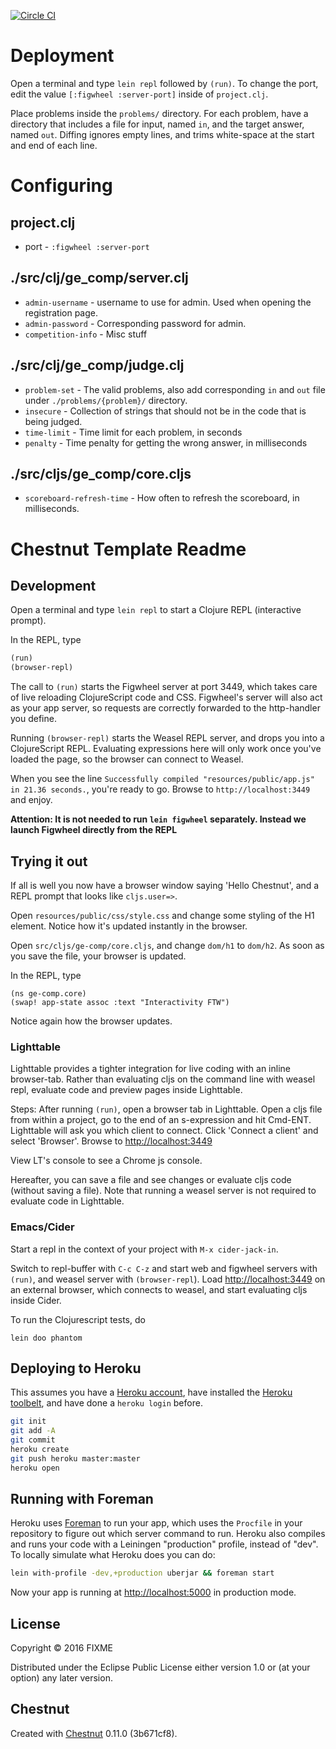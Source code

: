 [![Circle CI](https://circleci.com/gh/wmedrano/programming-competition-server.svg?style=svg)](https://circleci.com/gh/wmedrano/programming-competition-server)

# Deployment

Open a terminal and type `lein repl` followed by `(run)`. To change the port, edit the value
`[:figwheel :server-port]` inside of `project.clj`.

Place problems inside the `problems/` directory. For each problem, have a
directory that includes a file for input, named `in`, and the target answer,
named `out`. Diffing ignores empty lines, and trims white-space at the start and
end of each line.

# Configuring

## project.clj
* port - `:figwheel :server-port`

## ./src/clj/ge_comp/server.clj
* `admin-username` - username to use for admin. Used when opening the registration page.
* `admin-password` - Corresponding password for admin.
* `competition-info` - Misc stuff

## ./src/clj/ge_comp/judge.clj
* `problem-set` - The valid problems, also add corresponding `in` and `out` file under `./problems/{problem}/` directory.
* `insecure` - Collection of strings that should not be in the code that is being judged.
* `time-limit` - Time limit for each problem, in seconds
* `penalty` - Time penalty for getting the wrong answer, in milliseconds

## ./src/cljs/ge_comp/core.cljs
* `scoreboard-refresh-time` - How often to refresh the scoreboard, in milliseconds.

# Chestnut Template Readme

## Development

Open a terminal and type `lein repl` to start a Clojure REPL
(interactive prompt).

In the REPL, type

```clojure
(run)
(browser-repl)
```

The call to `(run)` starts the Figwheel server at port 3449, which takes care of
live reloading ClojureScript code and CSS. Figwheel's server will also act as
your app server, so requests are correctly forwarded to the http-handler you
define.

Running `(browser-repl)` starts the Weasel REPL server, and drops you into a
ClojureScript REPL. Evaluating expressions here will only work once you've
loaded the page, so the browser can connect to Weasel.

When you see the line `Successfully compiled "resources/public/app.js" in 21.36
seconds.`, you're ready to go. Browse to `http://localhost:3449` and enjoy.

**Attention: It is not needed to run `lein figwheel` separately. Instead we
launch Figwheel directly from the REPL**

## Trying it out

If all is well you now have a browser window saying 'Hello Chestnut',
and a REPL prompt that looks like `cljs.user=>`.

Open `resources/public/css/style.css` and change some styling of the
H1 element. Notice how it's updated instantly in the browser.

Open `src/cljs/ge-comp/core.cljs`, and change `dom/h1` to
`dom/h2`. As soon as you save the file, your browser is updated.

In the REPL, type

```
(ns ge-comp.core)
(swap! app-state assoc :text "Interactivity FTW")
```

Notice again how the browser updates.

### Lighttable

Lighttable provides a tighter integration for live coding with an inline
browser-tab. Rather than evaluating cljs on the command line with weasel repl,
evaluate code and preview pages inside Lighttable.

Steps: After running `(run)`, open a browser tab in Lighttable. Open a cljs file
from within a project, go to the end of an s-expression and hit Cmd-ENT.
Lighttable will ask you which client to connect. Click 'Connect a client' and
select 'Browser'. Browse to [http://localhost:3449](http://localhost:3449)

View LT's console to see a Chrome js console.

Hereafter, you can save a file and see changes or evaluate cljs code (without saving a file). Note that running a weasel server is not required to evaluate code in Lighttable.

### Emacs/Cider

Start a repl in the context of your project with `M-x cider-jack-in`.

Switch to repl-buffer with `C-c C-z` and start web and figwheel servers with
`(run)`, and weasel server with `(browser-repl`). Load
[http://localhost:3449](http://localhost:3449) on an external browser, which
connects to weasel, and start evaluating cljs inside Cider.

To run the Clojurescript tests, do

```
lein doo phantom
```

## Deploying to Heroku

This assumes you have a
[Heroku account](https://signup.heroku.com/dc), have installed the
[Heroku toolbelt](https://toolbelt.heroku.com/), and have done a
`heroku login` before.

``` sh
git init
git add -A
git commit
heroku create
git push heroku master:master
heroku open
```

## Running with Foreman

Heroku uses [Foreman](http://ddollar.github.io/foreman/) to run your
app, which uses the `Procfile` in your repository to figure out which
server command to run. Heroku also compiles and runs your code with a
Leiningen "production" profile, instead of "dev". To locally simulate
what Heroku does you can do:

``` sh
lein with-profile -dev,+production uberjar && foreman start
```

Now your app is running at
[http://localhost:5000](http://localhost:5000) in production mode.
## License

Copyright © 2016 FIXME

Distributed under the Eclipse Public License either version 1.0 or (at
your option) any later version.

## Chestnut

Created with [Chestnut](http://plexus.github.io/chestnut/) 0.11.0 (3b671cf8).
